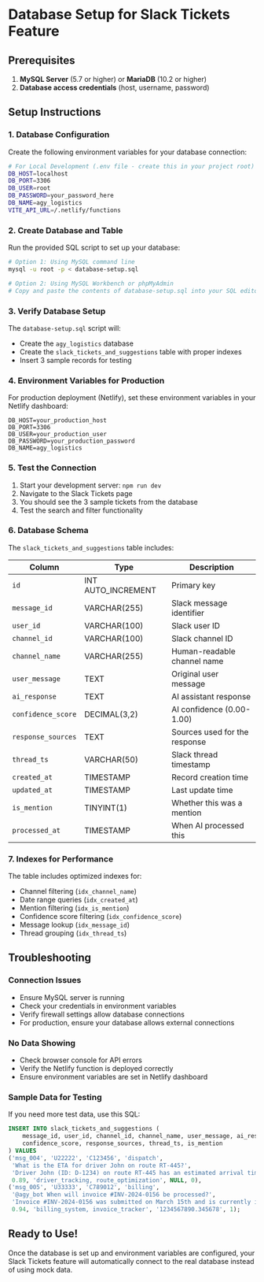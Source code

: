 # Database Setup for Slack Tickets Feature

## Prerequisites

1. **MySQL Server** (5.7 or higher) or **MariaDB** (10.2 or higher)
2. **Database access credentials** (host, username, password)

## Setup Instructions

### 1. Database Configuration

Create the following environment variables for your database connection:

```bash
# For Local Development (.env file - create this in your project root)
DB_HOST=localhost
DB_PORT=3306
DB_USER=root
DB_PASSWORD=your_password_here
DB_NAME=agy_logistics
VITE_API_URL=/.netlify/functions
```

### 2. Create Database and Table

Run the provided SQL script to set up your database:

```bash
# Option 1: Using MySQL command line
mysql -u root -p < database-setup.sql

# Option 2: Using MySQL Workbench or phpMyAdmin
# Copy and paste the contents of database-setup.sql into your SQL editor and execute
```

### 3. Verify Database Setup

The `database-setup.sql` script will:
- Create the `agy_logistics` database
- Create the `slack_tickets_and_suggestions` table with proper indexes
- Insert 3 sample records for testing

### 4. Environment Variables for Production

For production deployment (Netlify), set these environment variables in your Netlify dashboard:

```
DB_HOST=your_production_host
DB_PORT=3306
DB_USER=your_production_user
DB_PASSWORD=your_production_password
DB_NAME=agy_logistics
```

### 5. Test the Connection

1. Start your development server: `npm run dev`
2. Navigate to the Slack Tickets page
3. You should see the 3 sample tickets from the database
4. Test the search and filter functionality

### 6. Database Schema

The `slack_tickets_and_suggestions` table includes:

| Column | Type | Description |
|--------|------|-------------|
| `id` | INT AUTO_INCREMENT | Primary key |
| `message_id` | VARCHAR(255) | Slack message identifier |
| `user_id` | VARCHAR(100) | Slack user ID |
| `channel_id` | VARCHAR(100) | Slack channel ID |
| `channel_name` | VARCHAR(255) | Human-readable channel name |
| `user_message` | TEXT | Original user message |
| `ai_response` | TEXT | AI assistant response |
| `confidence_score` | DECIMAL(3,2) | AI confidence (0.00-1.00) |
| `response_sources` | TEXT | Sources used for the response |
| `thread_ts` | VARCHAR(50) | Slack thread timestamp |
| `created_at` | TIMESTAMP | Record creation time |
| `updated_at` | TIMESTAMP | Last update time |
| `is_mention` | TINYINT(1) | Whether this was a mention |
| `processed_at` | TIMESTAMP | When AI processed this |

### 7. Indexes for Performance

The table includes optimized indexes for:
- Channel filtering (`idx_channel_name`)
- Date range queries (`idx_created_at`)
- Mention filtering (`idx_is_mention`)
- Confidence score filtering (`idx_confidence_score`)
- Message lookup (`idx_message_id`)
- Thread grouping (`idx_thread_ts`)

## Troubleshooting

### Connection Issues
- Ensure MySQL server is running
- Check your credentials in environment variables
- Verify firewall settings allow database connections
- For production, ensure your database allows external connections

### No Data Showing
- Check browser console for API errors
- Verify the Netlify function is deployed correctly
- Ensure environment variables are set in Netlify dashboard

### Sample Data for Testing

If you need more test data, use this SQL:

```sql
INSERT INTO slack_tickets_and_suggestions (
    message_id, user_id, channel_id, channel_name, user_message, ai_response, 
    confidence_score, response_sources, thread_ts, is_mention
) VALUES 
('msg_004', 'U22222', 'C123456', 'dispatch', 
 'What is the ETA for driver John on route RT-445?',
 'Driver John (ID: D-1234) on route RT-445 has an estimated arrival time of 16:30 EST at the destination in Cleveland, OH. Current location shows Mile Marker 87 on I-71 North. Load is on schedule with no reported delays.',
 0.89, 'driver_tracking, route_optimization', NULL, 0),
('msg_005', 'U33333', 'C789012', 'billing', 
 '@agy_bot When will invoice #INV-2024-0156 be processed?',
 'Invoice #INV-2024-0156 was submitted on March 15th and is currently in the approval queue. Processing typically takes 3-5 business days from submission. You can expect processing to complete by March 20th. You will receive an email confirmation once processed.',
 0.94, 'billing_system, invoice_tracker', '1234567890.345678', 1);
```

## Ready to Use!

Once the database is set up and environment variables are configured, your Slack Tickets feature will automatically connect to the real database instead of using mock data. 